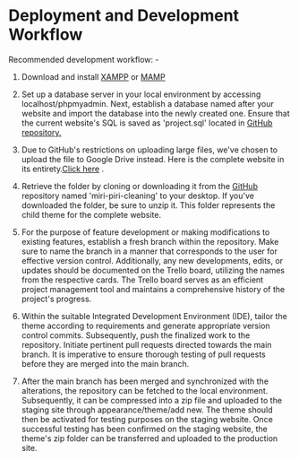 # Deployment and Development Workflow


Recommended development workflow: - 

1. Download and install <a href="https://www.apachefriends.org/">XAMPP</a> or <a href="https://www.mamp.info/en/mamp/mac/">MAMP</a>

2. Set up a database server in your local environment by accessing localhost/phpmyadmin. Next, establish a database named after your website and import the database into the newly created one. Ensure that the current website's SQL is saved as 'project.sql' located in <a href="https://github.com/cp3402-students/cp3402-2022-1-site-teambrisbane2023">GitHub repository.</a>

3. Due to GitHub's restrictions on uploading large files, we've chosen to upload the file to Google Drive instead. Here is the complete website in its entirety.<a href="https://drive.google.com/file/d/1yTMgs9IGKYnFOw9PI_X0WhrwUsZXlija/view?usp=share_link">Click here</a> . 

4. Retrieve the folder by cloning or downloading it from the <a href="https://github.com/cp3402-students/cp3402-2022-1-site-teambrisbane2023.git">GitHub</a> repository named 'miri-piri-cleaning' to your desktop. If you've downloaded the folder, be sure to unzip it. This folder represents the child theme for the complete website.

5. For the purpose of feature development or making modifications to existing features, establish a fresh branch within the repository. Make sure to name the branch in a manner that corresponds to the user for effective version control. Additionally, any new developments, edits, or updates should be documented on the Trello board, utilizing the names from the respective cards. The Trello board serves as an efficient project management tool and maintains a comprehensive history of the project's progress.

6. Within the suitable Integrated Development Environment (IDE), tailor the theme according to requirements and generate appropriate version control commits. Subsequently, push the finalized work to the repository. Initiate pertinent pull requests directed towards the main branch. It is imperative to ensure thorough testing of pull requests before they are merged into the main branch.

7. After the main branch has been merged and synchronized with the alterations, the repository can be fetched to the local environment. Subsequently, it can be compressed into a zip file and uploaded to the staging site through appearance/theme/add new. The theme should then be activated for testing purposes on the staging website. Once successful testing has been confirmed on the staging website, the theme's zip folder can be transferred and uploaded to the production site.

